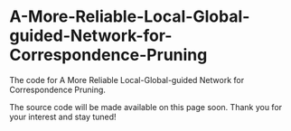# A-More-Reliable-Local-Global-guided-Network-for-Correspondence-Pruning
The code for A More Reliable Local-Global-guided Network for Correspondence Pruning.


The source code will be made available on this page soon. Thank you for your interest and stay tuned!
